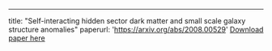 ---
title: "Self-interacting hidden sector dark matter and small scale galaxy structure anomalies"
paperurl: 'https://arxiv.org/abs/2008.00529'
[Download paper here](https://arxiv.org/pdf/2008.00529.pdf)

